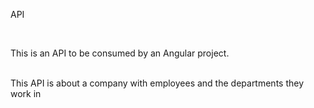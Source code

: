 API

<br>

This is an API to be consumed by an Angular project.<br>

<br>
This API is about a company with employees and the departments they work in 